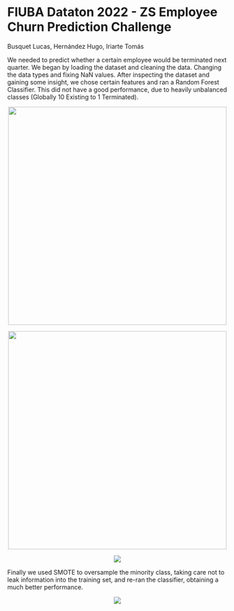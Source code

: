 # FIUBA Dataton 2022 - ZS Employee Churn Prediction Challenge

Busquet Lucas, Hernández Hugo, Iriarte Tomás

We needed to predict whether a certain employee would be terminated next quarter. We began by loading the dataset and cleaning the data. Changing the data types and fixing NaN values. After inspecting the dataset and gaining some insight, we chose certain features and ran a Random Forest Classifier. This did not have a good performance, due to heavily unbalanced classes (Globally 10 Existing to 1 Terminated).

<p align="center">
  <img src="https://user-images.githubusercontent.com/71747228/179814256-0b2e5f68-6dc7-404f-af78-1748f7d003e1.png"
  width="500" />
</p>

<p align="center">
  <img src="https://user-images.githubusercontent.com/71747228/179814810-8c8fccb4-4fbf-44d1-84ee-87c5e0b02d59.png"
  width="500" />
</p>



<p align="center">
  <img src="https://user-images.githubusercontent.com/71747228/179608935-7b7f6b42-215b-43c2-83b4-9c8805f294f1.png" />
</p>

Finally we used SMOTE to oversample the minority class, taking care not to leak information into the training set, and re-ran the classifier, obtaining a much better performance.

<p align="center">
  <img src="https://user-images.githubusercontent.com/71747228/179608989-eafc1417-0039-41e9-8c7e-c052da4c1898.png" />
</p>
